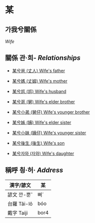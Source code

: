 # 某
## 가我兮關係

 _Wife_

## 關係 관·희- _Relationships_

- [某兮爸 (丈人) Wife's father](member62.md)

- [某兮媽 (丈姆) Wife's mother](member63.md)

- [某兮尪 (尪) Wife's husband](member17.md)

- [某兮哥 (舅) Wife's elder brother](member64.md)

- [某兮小弟 (舅仔) Wife's younger brother](member66.md)

- [某兮姊 (姨) Wife's elder sister](member65.md)

- [某兮小妹 (姨仔) Wife's younger sister](member67.md)

- [某兮後生 (後生) Wife's son](member19.md)

- [某兮자와 (자와) Wife's daughter](member20.md)



## 稱呼 칑·허· _Address_

漢字/諺文 | 某
--- | ---
諺文 깐-뿐ˆ | 뻐ˊ
台羅 Tâi-lô | bóo
戴字 Taiji | bor4



